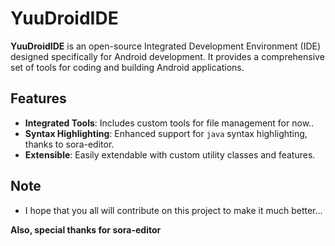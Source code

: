 # YuuDroidIDE

**YuuDroidIDE** is an open-source Integrated Development Environment (IDE) designed specifically for Android development. It provides a comprehensive set of tools for coding and building Android applications.

## Features

- **Integrated Tools**: Includes custom tools for file management for now..
- **Syntax Highlighting**: Enhanced support for `java` syntax highlighting, thanks to sora-editor.
- **Extensible**: Easily extendable with custom utility classes and features.

## Note

- I hope that you all will contribute on this project to make it much better...

**Also, special thanks for sora-editor**
